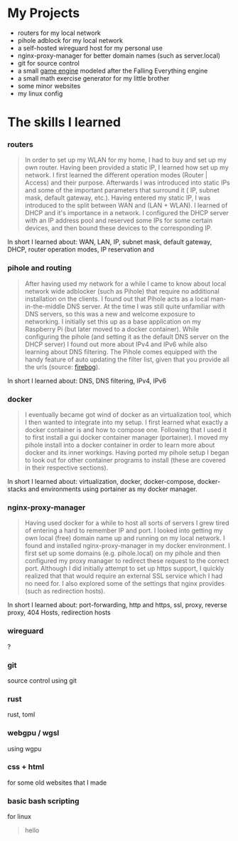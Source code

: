 
# My Projects
-  routers for my local network
- pihole adblock for my local network
- a self-hosted wireguard host for my personal use
- nginx-proxy-manager for better domain names (such as server.local)
- git for source control
- a small [game engine](https://github.com/GimmeDataNow/falling_sand) modeled after the Falling Everything engine
- a small math exercise generator for my little brother
- some minor websites
- my linux config
# The skills I learned
### routers
> In order to set up my WLAN for my home, I had to buy and set up my own router. Having been provided a static IP, I learned how set up my network. I first learned the different operation modes (Router | Access) and their purpose. Afterwards I was introduced into static IPs and some of the important parameters that surround it ( IP, subnet mask, default gateway, etc.).  Having entered my static IP, I was introduced to the split between WAN and (LAN + WLAN). I learned of DHCP and it's importance in a network. I configured the DHCP server with an IP address pool and reserved some IPs for some certain devices, and then bound these devices to the corresponding IP.

In short I learned about: WAN, LAN, IP, subnet mask, default gateway, DHCP, router operation modes, IP reservation and 

### pihole and routing
> After having used my network for a while I came to know about local network wide adblocker (such as Pihole) that require no additional installation on the clients. I found out that Pihole acts as a local man-in-the-middle DNS server. At the time I was still quite unfamiliar with DNS servers, so this was a new and welcome exposure to networking. I initially set this up as a base application on my Raspberry Pi (but later moved to a docker container). While configuring the pihole (and setting it as the default DNS server on the DHCP server) I found out more about IPv4 and IPv6 while also learning about DNS filtering. The Pihole comes equipped with the handy feature of auto updating the filter list, given that you provide all the urls (source: [firebog](https://firebog.net/)).

In short I learned about: DNS, DNS filtering, IPv4, IPv6

### docker
> I eventually became got wind of docker as an virtualization tool, which I then wanted to integrate into my setup. I first learned what exactly a docker container is and how to compose one. Following that I used it to first install a gui docker container manager (portainer). I moved my pihole install into a docker container in order to learn more about docker and its inner workings. Having ported my pihole setup I began to look out for other container programs to install (these are covered in their respective sections). 

In short I learned about: virtualization, docker, docker-compose, docker-stacks and environments using portainer as my docker manager. 

### nginx-proxy-manager
> Having used docker for a while to host all sorts of servers I grew tired of entering a hard to remember IP and port. I looked into getting my own local (free) domain name up and running on my local network. I found and installed nginx-proxy-manager in my docker environment. I first set up some domains (e.g. pihole.local) on my pihole and then configured my proxy manager to redirect these request to the correct port. Although I did initially attempt to set up https support, I quickly realized that that would require an external SSL service which I had no need for. I also explored some of the settings that nginx provides (such as redirection hosts). 

In short I learned about: port-forwarding, http and https, ssl, proxy, reverse proxy, 404 Hosts, redirection hosts
### wireguard
?
### git
source control using git
### rust
rust, toml
### webgpu / wgsl
using wgpu
### css + html
for some old websites that I made
### basic bash scripting
for linux
> hello
